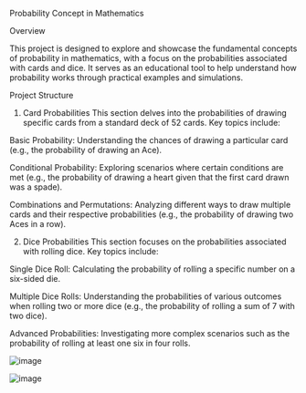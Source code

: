 Probability Concept in Mathematics

Overview


This project is designed to explore and showcase the fundamental concepts of probability in mathematics, with a focus on the probabilities associated with cards and dice. It serves as an educational tool to help understand how probability works through practical examples and simulations.

Project Structure
1. Card Probabilities
This section delves into the probabilities of drawing specific cards from a standard deck of 52 cards. Key topics include:

Basic Probability: Understanding the chances of drawing a particular card (e.g., the probability of drawing an Ace).

Conditional Probability: Exploring scenarios where certain conditions are met (e.g., the probability of drawing a heart given that the first card drawn was a spade).

Combinations and Permutations: Analyzing different ways to draw multiple cards and their respective probabilities (e.g., the probability of drawing two Aces in a row).

2. Dice Probabilities
This section focuses on the probabilities associated with rolling dice. Key topics include:

Single Dice Roll: Calculating the probability of rolling a specific number on a six-sided die.

Multiple Dice Rolls: Understanding the probabilities of various outcomes when rolling two or more dice (e.g., the probability of rolling a sum of 7 with two dice).

Advanced Probabilities: Investigating more complex scenarios such as the probability of rolling at least one six in four rolls.

![image](https://github.com/meetsavaliya534/Probability-Finder/assets/114003689/62cf38e6-fa13-4717-8496-334fa758f5a9)

![image](https://github.com/meetsavaliya534/Probability-Finder/assets/114003689/bdd234d8-157e-438c-a859-7cc2dfbf6417)
